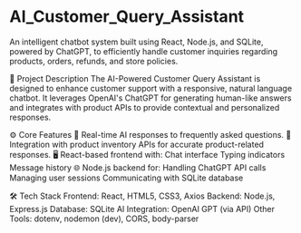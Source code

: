# AI_Customer_Query_Assistant
An intelligent chatbot system built using React, Node.js, and SQLite, powered by ChatGPT, to efficiently handle customer inquiries regarding products, orders, refunds, and store policies.

📌 Project Description
The AI-Powered Customer Query Assistant is designed to enhance customer support with a responsive, natural language chatbot. It leverages OpenAI's ChatGPT for generating human-like answers and integrates with product APIs to provide contextual and personalized responses.

⚙️ Core Features
💬 Real-time AI responses to frequently asked questions.
🔗 Integration with product inventory APIs for accurate product-related responses.
🖥️ React-based frontend with:
Chat interface
Typing indicators
Message history
🌐 Node.js backend for:
Handling ChatGPT API calls
Managing user sessions
Communicating with SQLite database

🛠️ Tech Stack
Frontend: React, HTML5, CSS3, Axios
Backend: Node.js, Express.js
Database: SQLite
AI Integration: OpenAI GPT (via API)
Other Tools: dotenv, nodemon (dev), CORS, body-parser




